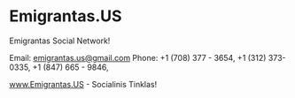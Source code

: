 # Emigrantas.US

Emigrantas Social Network!

Email: emigrantas.us@gmail.com
Phone: +1 (708) 377 - 3654, +1 (312) 373-0335, +1 (847) 665 - 9846, 

www.Emigrantas.US - Socialinis Tinklas!
